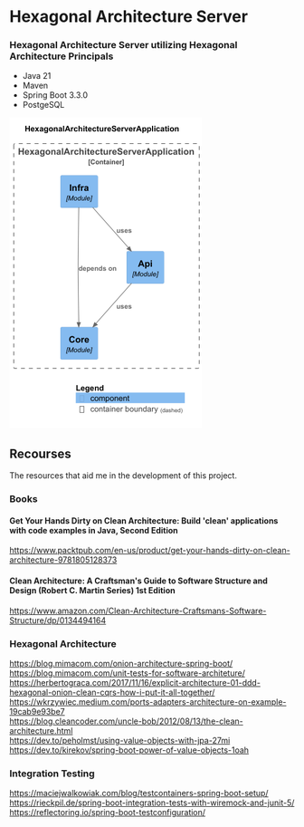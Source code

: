 # Hexagonal Architecture Server
### Hexagonal Architecture Server utilizing Hexagonal Architecture Principals

- Java 21
- Maven
- Spring Boot 3.3.0
- PostgeSQL

![img.png](img.png)

## Recourses
The resources that aid me in the development of this project.

### Books
#### Get Your Hands Dirty on Clean Architecture: Build 'clean' applications with code examples in Java, Second Edition<br />
https://www.packtpub.com/en-us/product/get-your-hands-dirty-on-clean-architecture-9781805128373<br />
#### Clean Architecture: A Craftsman's Guide to Software Structure and Design (Robert C. Martin Series) 1st Edition<br />
https://www.amazon.com/Clean-Architecture-Craftsmans-Software-Structure/dp/0134494164<br />


### Hexagonal Architecture
https://blog.mimacom.com/onion-architecture-spring-boot/<br />
https://blog.mimacom.com/unit-tests-for-software-architeture/<br />
https://herbertograca.com/2017/11/16/explicit-architecture-01-ddd-hexagonal-onion-clean-cqrs-how-i-put-it-all-together/<br />
https://wkrzywiec.medium.com/ports-adapters-architecture-on-example-19cab9e93be7<br />
https://blog.cleancoder.com/uncle-bob/2012/08/13/the-clean-architecture.html<br />
https://dev.to/peholmst/using-value-objects-with-jpa-27mi<br />
https://dev.to/kirekov/spring-boot-power-of-value-objects-1oah<br />

### Integration Testing
https://maciejwalkowiak.com/blog/testcontainers-spring-boot-setup/<br />
https://rieckpil.de/spring-boot-integration-tests-with-wiremock-and-junit-5/<br />
https://reflectoring.io/spring-boot-testconfiguration/<br />